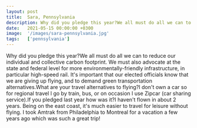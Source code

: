 ```yaml
---
layout: post
title:  Sara, Pennsylvania
description: Why did you pledge this year?We all must do all we can to reduce our individual and collective carbon footprint. We must also advocate at the state an...
date:   2021-05-15 00:00:00 +0300
image:  '/images/sara-pennsylvania.jpg'
tags:   ['pennsylvania']
---
```

Why did you pledge this year?We all must do all we can to reduce our individual and collective carbon footprint. We must also advocate at the state and federal level for more environmentally-friendly infrastructure, in particular high-speed rail. It's important that our elected officials know that we are giving up flying, and to demand green transportation alternatives.What are your travel alternatives to flying?I don't own a car so for regional travel I go by train, bus, or on occasion I use Zipcar (car sharing service).If you pledged last year how was it?I haven't flown in about 2 years. Being on the east coast, it's much easier to travel for leisure without flying. I took Amtrak from Philadelphia to Montreal for a vacation a few years ago which was such a great trip!

